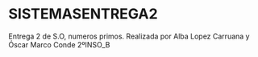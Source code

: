 # SISTEMASENTREGA2
Entrega 2 de S.O, numeros primos. Realizada por Alba Lopez Carruana y Óscar Marco Conde 2ºINSO_B
